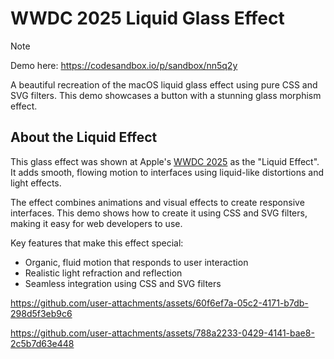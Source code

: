 # WWDC 2025 Liquid Glass Effect

> [!NOTE]
> Demo here: https://codesandbox.io/p/sandbox/nn5q2y

A beautiful recreation of the macOS liquid glass effect using pure CSS and SVG filters. This demo showcases a button with a stunning glass morphism effect.

## About the Liquid Effect

This glass effect was shown at Apple's [WWDC 2025](https://www.youtube.com/watch?v=Qz8u00pX738) as the "Liquid Effect". It adds smooth, flowing motion to interfaces using liquid-like distortions and light effects.

The effect combines animations and visual effects to create responsive interfaces. This demo shows how to create it using CSS and SVG filters, making it easy for web developers to use.

Key features that make this effect special:
- Organic, fluid motion that responds to user interaction
- Realistic light refraction and reflection
- Seamless integration using CSS and SVG filters

https://github.com/user-attachments/assets/60f6ef7a-05c2-4171-b7db-298d5f3eb9c6

https://github.com/user-attachments/assets/788a2233-0429-4141-bae8-2c5b7d63e448
